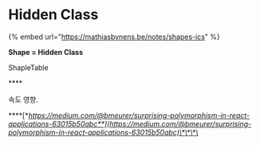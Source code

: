 # Hidden Class

{% embed url="https://mathiasbynens.be/notes/shapes-ics" %}

**Shape = Hidden Class**

ShapleTable

\*\*\*\*

속도 영향. 

\*\*\*\*[**https://medium.com/@bmeurer/surprising-polymorphism-in-react-applications-63015b50abc**](https://medium.com/@bmeurer/surprising-polymorphism-in-react-applications-63015b50abc)\*\*\*\*


